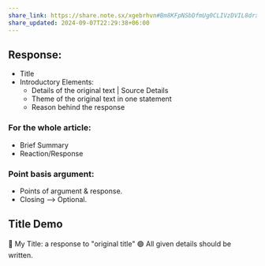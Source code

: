 ```yaml
---
share_link: https://share.note.sx/xgebrhvn#Bm8KFpNSbDfmUg0CLIVzDVIL8drxpV+5MRCsAt4Htu0
share_updated: 2024-09-07T22:29:38+06:00
---
```

## Response:
- Title
- Introductory Elements:
	- Details of the original text | Source Details
	- Theme of the original text in one statement
	- Reason behind the response
### For the whole article:
- Brief Summary
- Reaction/Response
### Point basis argument:
- Points of argument & response.
- Closing --> Optional.

## Title Demo
 🔴 My Title: a response to "original title"
 🟢 All given details should be written.